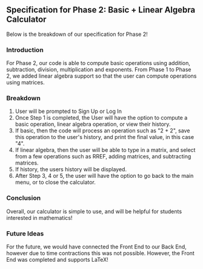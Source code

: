 ## Specification for Phase 2: Basic + Linear Algebra Calculator

Below is the breakdown of our specification for Phase 2!

### Introduction

For Phase 2, our code is able to compute basic operations using addition, subtraction, division, multiplication and exponents. From Phase 1 to Phase 2, we added linear algebra support so that the user can compute operations using matrices.

### Breakdown

1. User will be prompted to Sign Up or Log In
2. Once Step 1 is completed, the User will have the option to compute a basic operation, linear algebra operation, or view their history.
3. If basic, then the code will process an operation such as "2 + 2", save this operation to the user's history, and print the final value, in this case "4".
4. If linear algebra, then the user will be able to type in a matrix, and select from a few operations such as RREF, adding matrices, and subtracting matrices.
5. If history, the users history will be displayed.
6. After Step 3, 4 or 5, the user will have the option to go back to the main menu, or to close the calculator.

### Conclusion

Overall, our calculator is simple to use, and will be helpful for students interested in mathematics!

### Future Ideas

For the future, we would have connected the Front End to our Back End, however due to time contractions this was not possible. However, the Front End was completed and supports LaTeX!
